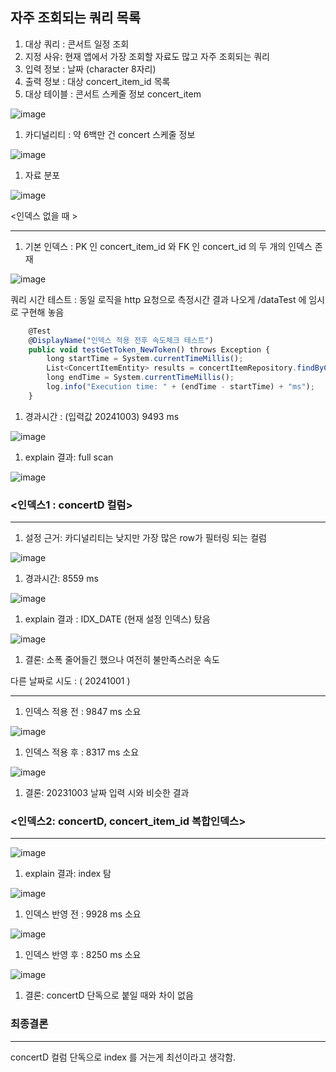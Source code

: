 ## 자주 조회되는 쿼리 목록

1. 대상 쿼리 : 콘서트 일정 조회 
2. 지정 사유: 현재 앱에서 가장 조회할 자료도 많고 자주 조회되는 쿼리 
3. 입력 정보 : 날짜 (character 8자리) 
4. 출력 정보 : 대상 concert_item_id 목록 
5. 대상 테이블 : 콘서트 스케줄 정보 concert_item

![image](https://github.com/user-attachments/assets/f17a791c-d1f2-4d7c-abcd-c03b9cceb8a5)

1. 카디널리티 : 약 6백만 건 concert 스케줄 정보 

![image](https://github.com/user-attachments/assets/54b632bd-79f8-4a74-9058-7fe5a11a06fc)
1. 자료 분포

![image](https://github.com/user-attachments/assets/2f61f8fe-a82c-4772-9613-52e81415897d)

<인덱스 없을 때 >

---

1. 기본 인덱스 : PK 인 concert_item_id 와 FK 인 concert_id 의 두 개의 인덱스 존재  

![image](https://github.com/user-attachments/assets/c2fe86f5-ec5d-4093-8db5-44bd57308685)

쿼리 시간 테스트 : 동일 로직을 http 요청으로 측정시간 결과 나오게 /dataTest 에 임시로 구현해 놓음 

```jsx
    @Test
    @DisplayName("인덱스 적용 전후 속도체크 테스트")
    public void testGetToken_NewToken() throws Exception {
        long startTime = System.currentTimeMillis();
        List<ConcertItemEntity> results = concertItemRepository.findByConcertD("20241003");
        long endTime = System.currentTimeMillis();
        log.info("Execution time: " + (endTime - startTime) + "ms");
    }
```

1. 경과시간 : (입력값 20241003) 9493 ms  

![image](https://github.com/user-attachments/assets/209e467b-6fed-4f98-90ad-d29a187fcea9)

1. explain 결과: full scan 

![image](https://github.com/user-attachments/assets/177399f0-78db-4085-8793-81e63334a225)

### <인덱스1 : concertD 컬럼>

---

1. 설정 근거: 카디널리티는 낮지만 가장 많은 row가 필터링 되는 컬럼 

![image](https://github.com/user-attachments/assets/04f9f76c-7e53-4a93-98f0-61eb4912b7b0)

1. 경과시간: 8559 ms 

![image](https://github.com/user-attachments/assets/b9c21cdf-53c4-4062-9de6-df9c26116fc5)

1. explain 결과 : IDX_DATE (현재 설정 인덱스) 탔음

![image](https://github.com/user-attachments/assets/4ee92987-72eb-489f-b650-f032f4c4498a)

1. 결론: 소폭 줄어들긴 했으나 여전히 불만족스러운 속도 

다른 날짜로 시도 : ( 20241001 )

---

1. 인덱스 적용 전 : 9847 ms 소요 

![image](https://github.com/user-attachments/assets/c638604f-8a3e-45ab-a930-96740f9e7143)

1. 인덱스 적용 후 :  8317 ms 소요 

![image](https://github.com/user-attachments/assets/8d489d4e-eacf-4a76-abbf-edc7458298cb)

1. 결론: 20231003 날짜 입력 시와 비슷한 결과 

### <인덱스2: concertD, concert_item_id 복합인덱스>

---

![image](https://github.com/user-attachments/assets/9f1a4d66-a51f-423f-80c8-fd01655f7dae)

1. explain 결과: index 탐 

![image](https://github.com/user-attachments/assets/a6d6b9cc-a0fe-4f4d-8687-95e83c1efa7c)
1. 인덱스 반영 전 : 9928 ms 소요

![image](https://github.com/user-attachments/assets/5e70ad24-d3ac-425d-a66e-ad97e2d4ad5a)

1. 인덱스 반영 후 : 8250 ms 소요

![image](https://github.com/user-attachments/assets/2f36a6c5-a8a5-46d9-a799-0ef99f7ee963)

1. 결론: concertD 단독으로 붙일 때와 차이 없음 

### 최종결론

---

concertD 컬럼 단독으로 index 를 거는게 최선이라고 생각함.
